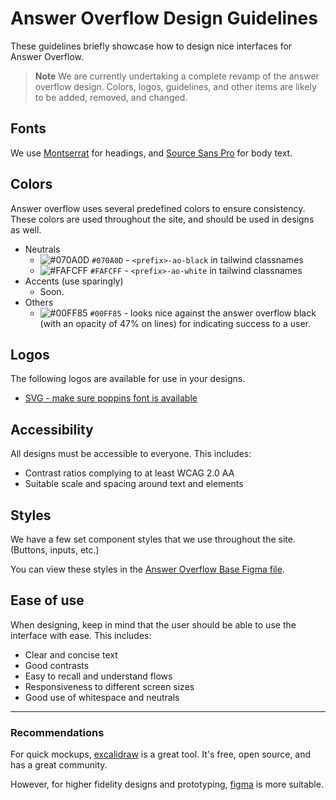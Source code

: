 # Answer Overflow Design Guidelines
These guidelines briefly showcase how to design nice interfaces for Answer Overflow.

> **Note**
> We are currently undertaking a complete revamp of the answer overflow design. Colors, logos, guidelines, and other items are likely to be added, removed, and changed.

## Fonts

We use [Montserrat](https://fonts.google.com/specimen/Montserrat) for headings, and [Source Sans Pro](https://fonts.google.com/specimen/Source+Sans+Pro) for body text.

## Colors

Answer overflow uses several predefined colors to ensure consistency. These colors are used throughout the site, and should be used in designs as well.

- Neutrals
  - ![#070A0D](https://via.placeholder.com/15/070A0D/000000?text=+) `#070A0D` - `<prefix>-ao-black` in tailwind classnames
  - ![#FAFCFF](https://via.placeholder.com/15/FAFCFF/000000?text=+) `#FAFCFF` - `<prefix>-ao-white` in tailwind classnames
- Accents (use sparingly)
  - Soon.
- Others
  - ![#00FF85](https://via.placeholder.com/15/00FF85/000000?text=+) `#00FF85` - looks nice against the answer overflow black (with an opacity of 47% on lines) for indicating success to a user.

## Logos

The following logos are available for use in your designs.

- [SVG - make sure poppins font is available](https://cdn.discordapp.com/attachments/1069227604026073102/1073645187680710777/AnswerOverflowPOPPINSLOGO.svg)

## Accessibility

All designs must be accessible to everyone. This includes:

- Contrast ratios complying to at least WCAG 2.0 AA
- Suitable scale and spacing around text and elements

## Styles

We have a few set component styles that we use throughout the site. (Buttons, inputs, etc.)

You can view these styles in the [Answer Overflow Base Figma file](https://www.figma.com/file/GARsgsibWxOOzZ5MZ5XvWv/AnswerOverflow?node-id=0%3A1&t=BvruVK5YvFzx3bd4-1).

## Ease of use

When designing, keep in mind that the user should be able to use the interface with ease. This includes:

- Clear and concise text
- Good contrasts
- Easy to recall and understand flows
- Responsiveness to different screen sizes
- Good use of whitespace and neutrals

---

### Recommendations

For quick mockups, [excalidraw](https://excalidraw.com/) is a great tool. It's free, open source, and has a great community.

However, for higher fidelity designs and prototyping, [figma](https://www.figma.com/) is more suitable.
